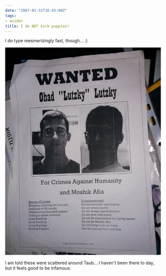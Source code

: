 ```yaml
---
date: "2007-01-31T16:45:00Z"
tags:
- asides
title: I do NOT kick puppies!
---
```


I do type mesmerizingly fast, though... :)

![Wanted poster](/assets/images/2007/01/2014-11-11-poster.jpg)

I am told these were scattered around Taub... I haven't been there to day, but it feels good to be infamous.
